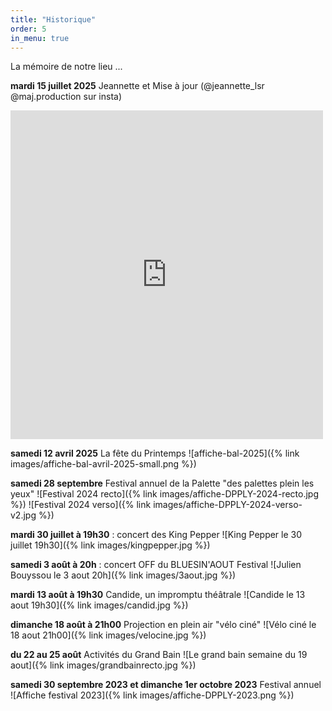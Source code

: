 ```yaml
---
title: "Historique"
order: 5
in_menu: true
---
```

La mémoire de notre lieu ...

**mardi 15 juillet 2025** Jeannette et Mise à jour (@jeannette_lsr @maj.production sur insta)

<iframe src="https://www.facebook.com/plugins/post.php?href=https%3A%2F%2Fwww.facebook.com%2Fpermalink.php%3Fstory_fbid%3Dpfbid0feb5Z65Z2xiuSVEELF5r8EiwD42uYMrzcz56gUxVVvTNxqPWjKjaqZrjyfWQDJZkl%26id%3D100090895787563&show_text=true&width=500" width="500" height="526" style="border:none;overflow:hidden" scrolling="no" frameborder="0" allowfullscreen="true" allow="autoplay; clipboard-write; encrypted-media; picture-in-picture; web-share"></iframe>

**samedi 12 avril 2025** La fête du Printemps ![affiche-bal-2025]({% link images/affiche-bal-avril-2025-small.png %})

**samedi 28 septembre** Festival annuel de la Palette "des palettes plein les yeux"
![Festival 2024 recto]({% link images/affiche-DPPLY-2024-recto.jpg %})
![Festival 2024 verso]({% link images/affiche-DPPLY-2024-verso-v2.jpg %}) 

**mardi 30 juillet à 19h30** : concert des King Pepper
![King Pepper le 30 juillet 19h30]({% link images/kingpepper.jpg %})

**samedi 3 août à 20h** : concert OFF du BLUESIN'AOUT Festival
![Julien Bouyssou le 3 aout 20h]({% link images/3aout.jpg %})

**mardi 13 août à 19h30** Candide, un impromptu théâtrale
![Candide le 13 aout 19h30]({% link images/candid.jpg %})

**dimanche 18 août à 21h00** Projection en plein air "vélo ciné"
![Vélo ciné le 18 aout 21h00]({% link images/velocine.jpg %})

**du 22 au 25 août** Activités du Grand Bain
![Le grand bain semaine du 19 aout]({% link images/grandbainrecto.jpg %}) 

**samedi 30 septembre 2023 et dimanche 1er octobre 2023** Festival annuel
![Affiche festival 2023]({% link images/affiche-DPPLY-2023.png %}) 
